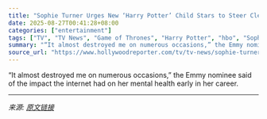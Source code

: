 ```yaml
---
title: "Sophie Turner Urges New ‘Harry Potter’ Child Stars to Steer Clear of Social Media Amid Upcoming Fame"
date: 2025-08-27T00:41:28+08:00
categories: ["entertainment"]
tags: ["TV", "TV News", "Game of Thrones", "Harry Potter", "hbo", "Sophie Turner"]
summary: "“It almost destroyed me on numerous occasions,” the Emmy nominee said of the impact the internet had on her mental health early in her career."
source_url: "https://www.hollywoodreporter.com/tv/tv-news/sophie-turner-harry-potter-child-star-advice-social-media-1236354268/"
---
```


“It almost destroyed me on numerous occasions,” the Emmy nominee said of the impact the internet had on her mental health early in her career.

---

*来源: [原文链接](https://www.hollywoodreporter.com/tv/tv-news/sophie-turner-harry-potter-child-star-advice-social-media-1236354268/)*
